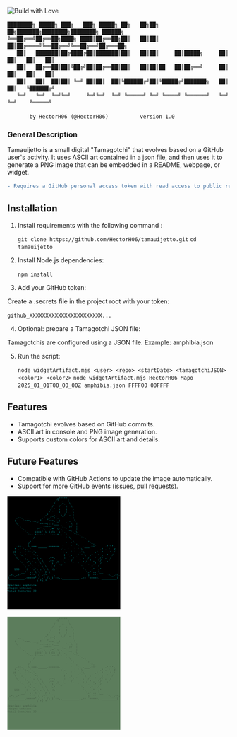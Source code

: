![Build with Love](http://ForTheBadge.com/images/badges/built-with-love.svg)

```ascii
████████╗ █████╗ ███╗   ███╗ █████╗ ██╗   ██╗██╗     ██╗███████╗████████╗████████╗ ██████╗ 
╚══██╔══╝██╔══██╗████╗ ████║██╔══██╗██║   ██║██║     ██║██╔════╝╚══██╔══╝╚══██╔══╝██╔═══██╗
   ██║   ███████║██╔████╔██║███████║██║   ██║██║     ██║█████╗     ██║      ██║   ██║   ██║
   ██║   ██╔══██║██║╚██╔╝██║██╔══██║██║   ██║██║██   ██║██╔══╝     ██║      ██║   ██║   ██║
   ██║   ██║  ██║██║ ╚═╝ ██║██║  ██║╚██████╔╝██║╚█████╔╝███████╗   ██║      ██║   ╚██████╔╝
   ╚═╝   ╚═╝  ╚═╝╚═╝     ╚═╝╚═╝  ╚═╝ ╚═════╝ ╚═╝ ╚════╝ ╚══════╝   ╚═╝      ╚═╝    ╚═════╝ 

       by HectorH06 (@HectorH06)          version 1.0
```

### General Description

Tamauijetto is a small digital "Tamagotchi" that evolves based on a GitHub user's activity.
It uses ASCII art contained in a json file, and then uses it to generate a PNG image that can be embedded in a README, webpage, or widget.

```diff
- Requires a GitHub personal access token with read access to public repos.
```

## Installation

1. Install requirements with the following command :

   `git clone https://github.com/HectorH06/tamauijetto.git`
   `cd tamauijetto`

2. Install Node.js dependencies:

   `npm install`

3. Add your GitHub token:

Create a .secrets file in the project root with your token:

   `github_XXXXXXXXXXXXXXXXXXXXXXX...`

4. Optional: prepare a Tamagotchi JSON file:

Tamagotchis are configured using a JSON file. Example: amphibia.json

5. Run the script:

   `node widgetArtifact.mjs <user> <repo> <startDate> <tamagotchiJSON> <color1> <color2>`
   `node widgetArtifact.mjs HectorH06 Mapo 2025_01_01T00_00_00Z amphibia.json FFFF00 00FFFF`

## Features

- Tamagotchi evolves based on GitHub commits.
- ASCII art in console and PNG image generation.
- Supports custom colors for ASCII art and details.

## Future Features

- Compatible with GitHub Actions to update the image automatically.
- Support for more GitHub events (issues, pull requests).

![Tamagotchi](https://raw.githubusercontent.com/HectorH06/tamauijetto/main/tamauijetto/tamagotchi_HectorH06_Mapo_2025-01-01T00_00_00Z_amphibia.json_FFFF00_00FFFF_000000.png)

![Tamagotchi](https://raw.githubusercontent.com/HectorH06/tamauijetto/main/tamauijetto/tamagotchi_HectorH06_Mapo_2025-01-01T00_00_00Z_amphibia.json_FFFF00_314131ff_5c7d5cff.png)